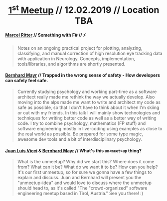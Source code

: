 <h1 align="center">
  <a href="#">1<sup>st</sup> Meetup</a> // 12.02.2019 // Location TBA
</h1>

#### [Marcel Ritter](http://marcel-ritter.com/) // Something with F# // ⚡
> Notes on an ongoing practical project for plotting, analyzing, classifying, and manual correction of high resolution eye tracking data with application in Neurology. Concepts, implementation, tools/libraries, and algorithms are shortly presented.

#### [Bernhard Mayr](https://twitter.com/bemayr) // Trapped in the wrong sense of safety - How developers can safely feel safe.
> Currently studying psychology and working part-time as a software architect really made me rethink the way we actually develop. Also moving into the alps made me want to write and architect my code as safe as possible, so that I don't have to think about it when I'm skiing or out with my friends. In this talk I will mainly show technologies and techniques for writing better code as well as a better way of writing code. I try to combine psychology, mathematics (FP stuff) and software engineering mostly in live-coding using examples as close to the real world as possible. Be prepared for some type magic, awesome dev tools and a bit of interdisciplinary psychology.

#### [Juan Luis Vicci](https://twitter.com/jnvicci) & [Bernhard Mayr](https://twitter.com/bemayr) // What's this <code>un&lt;meet&gt;up</code> thing?
> What is the unmeetup? Why did we start this? Where does it come from? What can it be? What do we want it to be? How can you help? It's our first unmeetup, so for sure we gonna have a few things to explain and discuss. Juan and Bernhard will present you the "unmeetup-idea" and would love to discuss where the unmeetup should head to, as it's called "The "crowd-organized" software engineering meetup based in Tirol, Austria." See you there! :)
